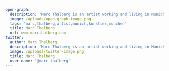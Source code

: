 ```yaml
---
open-graph:
  description: 'Marc Thalberg is an artist working and living in Munich, Germany.'
  image: /uploads/open-graph-image.png
  tags: 'marc,thalberg,artist,munich,künstler,münchen'
  title: Marc Thalberg
  url: www.marcthalberg.com
twitter:
  author: Marc Thalberg
  description: 'Marc Thalberg is an artist working and living in Munich, Germany.'
  image: /uploads/twitter-image.png
  title: Marc Thalberg
  user-name: '@marc-thalberg'
---
```


